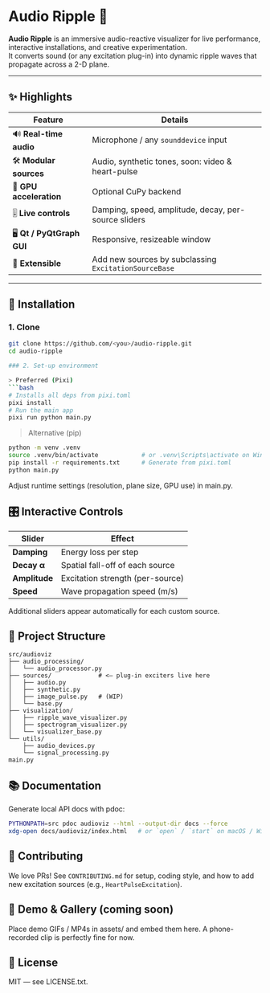 # Audio Ripple 🌊

**Audio Ripple** is an immersive audio-reactive visualizer for live performance, interactive installations, and creative experimentation.  
It converts sound (or any excitation plug-in) into dynamic ripple waves that propagate across a 2-D plane.

---

## ✨ Highlights

| Feature | Details |
|---------|---------|
| 🔊 **Real-time audio** | Microphone / any `sounddevice` input |
| 🛠 **Modular sources** | Audio, synthetic tones, soon: video & heart-pulse |
| 🚀 **GPU acceleration** | Optional CuPy backend |
| 🎚 **Live controls** | Damping, speed, amplitude, decay, per-source sliders |
| 🖥 **Qt / PyQtGraph GUI** | Responsive, resizeable window |
| 🧩 **Extensible** | Add new sources by subclassing `ExcitationSourceBase` |

---

## 🔧 Installation

### 1. Clone

```bash
git clone https://github.com/<you>/audio-ripple.git
cd audio-ripple

### 2. Set-up environment

> Preferred (Pixi)
```bash
# Installs all deps from pixi.toml
pixi install
# Run the main app
pixi run python main.py
```

> Alternative (pip)

```bash
python -m venv .venv
source .venv/bin/activate            # or .venv\Scripts\activate on Windows
pip install -r requirements.txt      # Generate from pixi.toml
python main.py
```

Adjust runtime settings (resolution, plane size, GPU use) in main.py.

## 🎛 Interactive Controls
| Slider        | Effect                           |
| ------------- | -------------------------------- |
| **Damping**   | Energy loss per step             |
| **Decay α**   | Spatial fall-off of each source  |
| **Amplitude** | Excitation strength (per-source) |
| **Speed**     | Wave propagation speed (m/s)     |

Additional sliders appear automatically for each custom source.

## 🧠 Project Structure

```
src/audioviz
├── audio_processing/
│   └── audio_processor.py
├── sources/             # <— plug-in exciters live here
│   ├── audio.py
│   ├── synthetic.py
│   ├── image_pulse.py   # (WIP)
│   └── base.py
├── visualization/
│   ├── ripple_wave_visualizer.py
│   ├── spectrogram_visualizer.py
│   └── visualizer_base.py
└── utils/
    ├── audio_devices.py
    └── signal_processing.py
main.py
```

## 📚 Documentation
Generate local API docs with pdoc:
```bash
PYTHONPATH=src pdoc audioviz --html --output-dir docs --force
xdg-open docs/audioviz/index.html   # or `open` / `start` on macOS / Windows
```

## 🤝 Contributing
We love PRs!
See `CONTRIBUTING.md` for setup, coding style, and how to add new excitation sources (e.g., `HeartPulseExcitation`).

## 🎥 Demo & Gallery (coming soon)

Place demo GIFs / MP4s in assets/ and embed them here.
A phone-recorded clip is perfectly fine for now.

## 📄 License

MIT — see LICENSE.txt.
